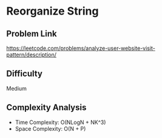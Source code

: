 # Reorganize String

## Problem Link

https://leetcode.com/problems/analyze-user-website-visit-pattern/description/

## Difficulty

Medium

## Complexity Analysis

* Time Complexity: O(NLogN + NK^3)
* Space Complexity: O(N + P)
